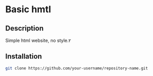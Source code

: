 # Basic hmtl

## Description
Simple html website, no style.۲

## Installation
   ```bash
   git clone https://github.com/your-username/repository-name.git
